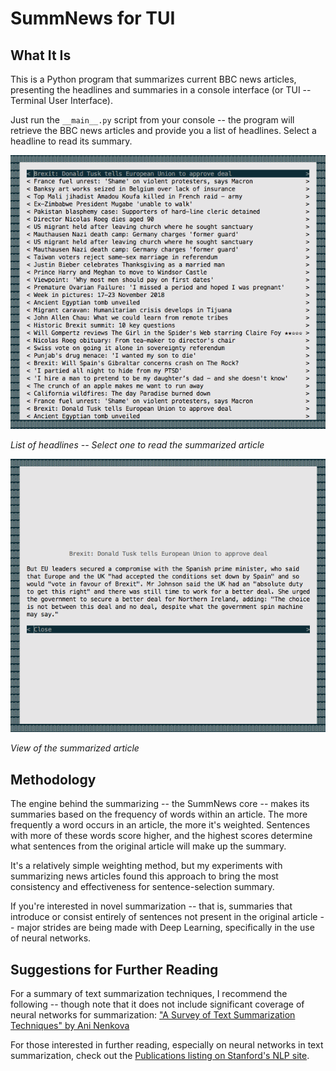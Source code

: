 # SummNews for TUI

## What It Is
This is a Python program that summarizes current BBC news articles, presenting the headlines and summaries in a console interface (or TUI -- Terminal User Interface).

Just run the `__main__.py` script from your console -- the program will retrieve the BBC news articles and provide you a list of headlines. Select a headline to read its summary.

![SummNews's TUI headline menu](/screenshots/SummNewsForTUI-Screenshot_01-Headline_Menu.png)

*List of headlines -- Select one to read the summarized article*

![SummNews's Summarize Article view](/screenshots/SummNewsForTUI-Screenshot_02-Summarized_Article.png)

*View of the summarized article*

## Methodology
The engine behind the summarizing -- the SummNews core -- makes its summaries based on the frequency of words within an article. The more frequently a word occurs in an article, the more it's weighted. Sentences with more of these words score higher, and the highest scores determine what sentences from the original article will make up the summary.

It's a relatively simple weighting method, but my experiments with summarizing news articles found this approach to bring the most consistency and effectiveness for sentence-selection summary.

If you're interested in novel summarization -- that is, summaries that introduce or consist entirely of sentences not present in the original article -- major strides are being made with Deep Learning, specifically in the use of neural networks.

## Suggestions for Further Reading
For a summary of text summarization techniques, I recommend the following -- though note that it does not include significant coverage of neural networks for summarization: ["A Survey of Text Summarization Techniques" by Ani Nenkova](https://www.cs.bgu.ac.il/~elhadad/nlp16/nenkova-mckeown.pdf)

For those interested in further reading, especially on neural networks in text summarization, check out the [Publications listing on Stanford's NLP site](https://nlp.stanford.edu/pubs/).
